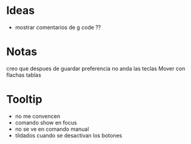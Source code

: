 # Ideas
  - mostrar comentarios de g code ??

# Notas
creo que despues de guardar preferencia no anda las teclas
Mover con flachas tablas

# Tooltip
  * no me convencen
  * comando show en focus
  * no se ve en comando manual
  * tildados cuando se desactivan los botones
